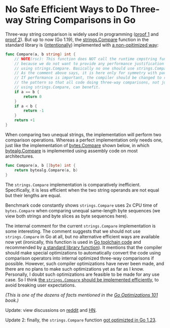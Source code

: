 
# No Safe Efficient Ways to Do Three-way String Comparisons in Go

Three-way string comparison is widely used in programming ([proof 1] and [proof 2]).
But up to now (Go 1.19), the [strings.Compare] function in the standard library
is ([intentionally]) implemented with [a non-opitimized way]:

[proof 1]: https://sourcegraph.com/search?q=context:global+switch+strings.Compare+lang:Go+&patternType=literal
[proof 2]: https://sourcegraph.com/search?q=context:global+strings.Compare+lang:Go&patternType=standard
[intentionally]: https://news.ycombinator.com/item?id=33353106
[a non-opitimized way]: https://go-review.googlesource.com/c/go/+/3012

```Go
func Compare(a, b string) int {
	// NOTE(rsc): This function does NOT call the runtime cmpstring function,
	// because we do not want to provide any performance justification for
	// using strings.Compare. Basically no one should use strings.Compare.
	// As the comment above says, it is here only for symmetry with package bytes.
	// If performance is important, the compiler should be changed to recognize
	// the pattern so that all code doing three-way comparisons, not just code
	// using strings.Compare, can benefit.
	if a == b {
		return 0
	}
	if a < b {
		return -1
	}
	return +1
}
```

When comparing two unequal strings, the implementation will perform two comparison operations.
Whereas a perfect implementation only needs one,
just like the implementation of [bytes.Compare] shown below,
in which [bytealg.Compare] is implemented using assembly code
on most architectures.

```Go
func Compare(a, b []byte) int {
	return bytealg.Compare(a, b)
}
```

The `strings.Compare` implementation is comparatively inefficient.
Specifically, it is less efficient when the two string operands are not equal but their lengths are equal.

[strings.Compare]: https://github.com/golang/go/blob/go1.19/src/strings/compare.go#L7-L28
[bytes.Compare]: https://github.com/golang/go/blob/go1.19/src/bytes/bytes.go#L23-L28
[bytealg.Compare]: https://github.com/golang/go/blob/go1.19/src/internal/bytealg/compare_native.go#L12

Benchmark code constantly shows `strings.Compare` uses 2x CPU time of `bytes.Compare`
when comparing unequal same-length byte sequences (we view both strings and byte slices as byte sequences here).

The internal comment for the current `strings.Compare` implementation
is some interesting. The comment suggests that we should not use
`strings.Compare` in Go at all, but no alternative efficient ways are available now yet
(ironically, this function is used in [Go toolchain code] and recommended by [a standard library function]).
It mentions that the compiler should make special optimizations to automatically
convert the code using comparison operators into internal optimized three-way comparisons if possible.
However, such compiler optimizations have never been made,
and there are no plans to make such optimizations yet as far as I know.
Personally, I doubt such optimizations are feasible to be made for any use case.
So I think [the `strings.Compare` should be implemented efficiently][issue 50167],
to avoid breaking user expectations.

[Go toolchain code]: https://github.com/golang/go/blob/go1.19/src/cmd/go/internal/modindex/read.go#L822
[a standard library function]: https://github.com/golang/go/blob/go1.19/src/sort/search.go#L88-L99
[issue 50167]: https://github.com/golang/go/issues/50167

_(This is one of the dozens of facts mentioned in the [Go Optimizations 101] book.)_

[Go Optimizations 101]: https://go101.org/optimizations/101.html

Update: view discussions on [reddit] and [HN].

[reddit]: https://old.reddit.com/r/programming/comments/ycz0va/no_safe_efficient_ways_to_do_threeway_string/
[HN]: https://news.ycombinator.com/item?id=33316402

Update 2: finally, the `strings.Compare` function [got optimizted in Go 1.23].

[got optimizted in Go 1.23]: https://github.com/golang/go/commit/fd999fda5941f215ef082c6ef70e44e648db5485





